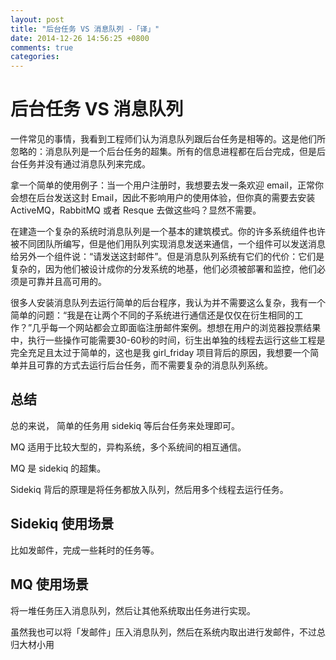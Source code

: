 ```yaml
---
layout: post
title: "后台任务 VS 消息队列 -「译」"
date: 2014-12-26 14:56:25 +0800
comments: true
categories: 
---
```

# 后台任务 VS 消息队列

一件常见的事情，我看到工程师们认为消息队列跟后台任务是相等的。这是他们所忽略的：消息队列是一个后台任务的超集。所有的信息进程都在后台完成，但是后台任务并没有通过消息队列来完成。

拿一个简单的使用例子：当一个用户注册时，我想要去发一条欢迎 email，正常你会想在后台发送这封 Email，因此不影响用户的使用体验，但你真的需要去安装 ActiveMQ，RabbitMQ 或者 Resque 去做这些吗？显然不需要。

在建造一个复杂的系统时消息队列是一个基本的建筑模式。你的许多系统组件也许被不同团队所编写，但是他们用队列实现消息发送来通信，一个组件可以发送消息给另外一个组件说：“请发送这封邮件”。但是消息队列系统有它们的代价：它们是复杂的，因为他们被设计成你的分发系统的地基，他们必须被部署和监控，他们必须是可靠并且高可用的。

很多人安装消息队列去运行简单的后台程序，我认为并不需要这么复杂，我有一个简单的问题：“我是在让两个不同的子系统进行通信还是仅仅在衍生相同的工作？”几乎每一个网站都会立即面临注册邮件案例。想想在用户的浏览器投票结果中，执行一些操作可能需要30-60秒的时间，衍生出单独的线程去运行这些工程是完全充足且太过于简单的，这也是我 girl_friday 项目背后的原因，我想要一个简单并且可靠的方式去运行后台任务，而不需要复杂的消息队列系统。

## 总结

总的来说， 简单的任务用 sidekiq 等后台任务来处理即可。

MQ 适用于比较大型的，异构系统，多个系统间的相互通信。

MQ 是 sidekiq 的超集。

Sidekiq 背后的原理是将任务都放入队列，然后用多个线程去运行任务。

## Sidekiq 使用场景

比如发邮件，完成一些耗时的任务等。

## MQ 使用场景
将一堆任务压入消息队列，然后让其他系统取出任务进行实现。

虽然我也可以将「发邮件」压入消息队列，然后在系统内取出进行发邮件，不过总归大材小用